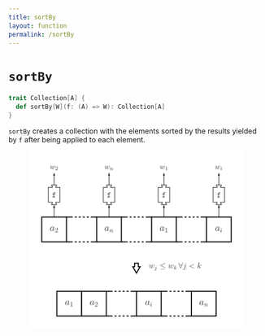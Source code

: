 ```yaml
---
title: sortBy
layout: function
permalink: /sortBy
---
```


# `sortBy`

~~~ scala
trait Collection[A] {
  def sortBy[W](f: (A) => W): Collection[A]
}
~~~

`sortBy` creates a collection with the elements sorted by the results yielded by `f` after being applied to each element.

<figure class="diagram">
  <img src="images/sortBy.svg" alt="sortBy function">
  <!-- <figcaption class="diagram-desc"></figcaption> -->
</figure>
